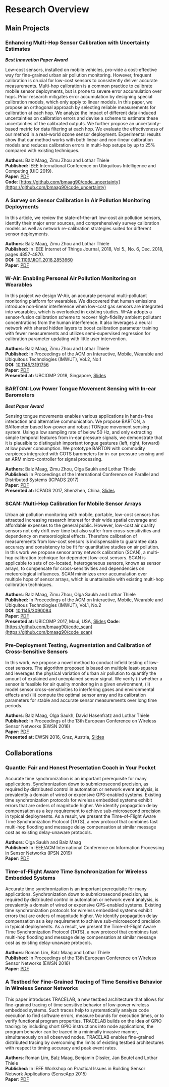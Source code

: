 # Research Overview

## Main Projects

### Enhancing Multi-Hop Sensor Calibration with Uncertainty Estimates

***Best Innovation Paper Award***

Low-cost sensors, installed on mobile vehicles, pro-vide a cost-effective way for fine-grained urban air pollution monitoring. 
However, frequent calibration is crucial for low-cost sensors to consistently deliver accurate measurements.
Multi-hop calibration is a common practice to calibrate mobile sensor deployments, but is prone to severe error accumulation over hops. 
Prior research mitigates error accumulation by designing special calibration models, which only apply to linear models. 
In this paper, we propose an orthogonal approach by selecting reliable measurements for calibration at each hop. 
We analyze the impact of different data-induced uncertainties on calibration errors and devise a scheme to estimate these uncertainties of the calibrated outputs. 
We further propose an uncertainty-based metric for data filtering at each hop. 
We evaluate the effectiveness of our method in a real-world ozone
sensor deployment. 
Experimental results show that our method works with both linear and non-linear calibration models and reduces calibration errors in multi-hop setups by up to 25% compared with existing techniques.


**Authors**: Balz Maag, Zimu Zhou and Lothar Thiele<br>
**Published:**  IEEE International Conference on Ubiquitous Intelligence and Computing (UIC 2019). <br>
**Paper**: [PDF](./UIC2019/uic2019_paper.pdf)<br>
**Code**: [https://github.com/bmaag90/code_uncertainty](https://github.com/bmaag90/code_uncertainty)


### A Survey on Sensor Calibration in Air Pollution Monitoring Deployments 
In this article, we review the state-of-the-art low-cost air pollution sensors, identify their major error sources, and comprehensively survey calibration
models as well as network re-calibration strategies suited for different sensor deployments.

**Authors**: Balz Maag, Zimu Zhou and Lothar Thiele<br>
**Published:** In IEEE Internet of Things Journal, 2018, Vol 5., No. 6, Dec. 2018, pages 4857-4870. <br>
**DOI:** [10.1109/JIOT.2018.2853660](http://doi.org/10.1109/JIOT.2018.2853660)<br>
**Paper**: [PDF](./IOTJ2018/iotj2018_paper.pdf)<br>

### W-Air: Enabling Personal Air Pollution Monitoring on Wearables 

In this project we design W-Air, an accurate personal multi-pollutant monitoring platform for wearables. We discovered that human emissions introduce non-linear interference when low-cost gas sensors are integrated into wearables, which is overlooked in existing studies. W-Air adopts a sensor-fusion calibration scheme to recover high-fidelity ambient pollutant concentrations from the human interference. It also leverages a neural network with shared hidden layers to boost calibration parameter training with fewer measurements and utilizes semi-supervised regression for calibration parameter updating with little user intervention.

**Authors**: Balz Maag, Zimu Zhou and Lothar Thiele<br>
**Published:** In Proceedings of the ACM on Interactive, Mobile, Wearable and Ubiquitous Technologies (IMWUT), Vol.2, No.1<br>
**DOI:** [10.1145/3191756](https://doi.org/10.1145/3191756)<br>
**Paper**: [PDF](./IMWUT2018/imwut2018_paper.pdf)<br>
**Presented at:** UBCIOMP 2018, Singapore, [Slides](./IMWUT2018/imwut2018_slides.pdf)

### BARTON: Low Power Tongue Movement Sensing with In-ear Barometers 

***Best Paper Award***

Sensing tongue movements enables various applications in hands-free interaction and alternative communication. We propose BARTON, a BARometer based low-power and robust TONgue movement sensing system. Using a low sampling rate of below 50 Hz, and only extracting simple temporal features from in-ear pressure signals, we demonstrate that it is plausible to distinguish important tongue gestures (left, right, forward) at low power consumption. We prototype BARTON with commodity earpieces integrated with COTS barometers for in-ear pressure sensing and an ARM micro-controller for signal processing.

**Authors**: Balz Maag, Zimu Zhou, Olga Saukh and Lothar Thiele<br>
**Published:** In Proceedings of the International Conference on Parallel and Distributed Systems (ICPADS 2017)<br>
**Paper**: [PDF](./ICPADS2017/icpads2017_paper.pdf)<br>
**Presented at:** ICPADS 2017, Shenzhen, China, [Slides](./ICPADS2017/icpads2017_slides.pdf)


### SCAN: Multi-Hop Calibration for Mobile Sensor Arrays

Urban air pollution monitoring with mobile, portable, low-cost sensors has attracted increasing research interest for their wide spatial coverage and affordable expenses to the general public. However, low-cost air quality sensors not only drift over time but also suffer from cross-sensitivities and dependency on meteorological effects. Therefore calibration of measurements from low-cost sensors is indispensable to guarantee data accuracy and consistency to be fit for quantitative studies on air pollution. In this work we propose sensor array network calibration (SCAN), a multi-hop calibration technique for dependent low-cost sensors. SCAN is applicable to sets of co-located, heterogeneous sensors, known as sensor arrays, to compensate for cross-sensitivities and dependencies on meteorological influences. SCAN minimizes error accumulation over multiple hops of sensor arrays, which is unattainable with existing multi-hop calibration techniques.

**Authors**: Balz Maag, Zimu Zhou, Olga Saukh and Lothar Thiele<br>
**Published:** In Proceedings of the ACM on Interactive, Mobile, Wearable and Ubiquitous Technologies (IMWUT), Vol.1, No.2<br>
**DOI:** [10.1145/3090084](https://doi.org/10.1145/3090084)<br>
**Paper**: [PDF](./IMWUT2017/imwut2017_paper.pdf)<br>
**Presented at:** UBICOMP 2017, Maui, USA, [Slides](./IMWUT2017/imwut2017_slides.pdf)
**Code**: [https://github.com/bmaag90/code_scan](https://github.com/bmaag90/code_scan)

### Pre-Deployment Testing, Augmentation and Calibration of Cross-Sensitive Sensors 

In this work, we propose a novel method to conduct infield testing of low-cost sensors. The algorithm proposed is based on multiple least-squares and leverages the physical variation of urban air pollution to quantify the amount of explained and unexplained sensor signal. We verify (i) whether a sensor is feasible for air quality monitoring in a given environment, (ii) model sensor cross-sensitivities to interfering gases and environmental effects and (iii) compute the optimal sensor array and its calibration parameters for stable and accurate sensor measurements over long time periods.

**Authors**: Balz Maag, Olga Saukh, David Hasenfratz and Lothar Thiele<br>
**Published:** In Proceedings of the 13th European Conference on Wireless Sensor Networks (EWSN 2016)<br>
**Paper**: [PDF](./EWSN2016/ewsn2016_paper_1.pdf)<br>
**Presented at:** EWSN 2016, Graz, Austria, [Slides](./EWSN2016/ewsn2016_slides_1.pdf)


## Collaborations

### Quantle: Fair and Honest Presentation Coach in Your Pocket 

Accurate time synchronization is an important prerequisite for many applications. Synchronization down to submicrosecond precision, as required by distributed control in automation or network event analysis, is prevalently a domain of wired or expensive GPS-enabled systems. Existing time synchronization protocols for wireless embedded systems exhibit errors that are orders of magnitude higher. We identify propagation delay compensation as a key requirement to achieve sub-microsecond precision in typical deployments. As a result, we present the Time-of-Flight Aware Time Synchronization Protocol (TATS), a new protocol that combines fast multi-hop flooding and message delay compensation at similar message cost as existing delay-unaware protocols.

**Authors**: Olga Saukh and Balz Maag<br>
**Published:** In IEEE/ACM International Conference on Information Processing in Sensor Networks (IPSN 2019)<br>
**Paper**: [PDF](./IPSN2019/IPSN2019_paper.pdf)<br>


### Time-of-Flight Aware Time Synchronization for Wireless Embedded Systems 

Accurate time synchronization is an important prerequisite for many applications. Synchronization down to submicrosecond precision, as required by distributed control in automation or network event analysis, is prevalently a domain of wired or expensive GPS-enabled systems. Existing time synchronization protocols for wireless embedded systems exhibit errors that are orders of magnitude higher. We identify propagation delay compensation as a key requirement to achieve sub-microsecond precision in typical deployments. As a result, we present the Time-of-Flight Aware Time Synchronization Protocol (TATS), a new protocol that combines fast multi-hop flooding and message delay compensation at similar message cost as existing delay-unaware protocols.

**Authors**: Roman Lim, Balz Maag and Lothar Thiele<br>
**Published:** In Proceedings of the 13th European Conference on Wireless Sensor Networks (EWSN 2016)<br>
**Paper**: [PDF](./EWSN2016/ewsn2016_paper_2.pdf)<br>

### A Testbed for Fine-Grained Tracing of Time Sensitive Behavior in Wireless Sensor Networks

This paper introduces TRACELAB, a new testbed architecture that allows for fine-grained tracing of time sensitive behavior of low-power wireless embedded systems. Such traces help to systematically analyze code execution to find software errors, measure bounds for execution times, or to verify functional program properties. TRACELAB builds on the idea of GPIO tracing: by including short GPIO instructions into node applications, the program behavior can be traced in a minimally invasive manner, simultaneously on all observed nodes. TRACELAB enables fine-grained distributed tracing by overcoming the limits of existing testbed architectures with respect to timing accuracy and peak event rates.

**Authors**: Roman Lim, Balz Maag, Benjamin Dissler, Jan Beutel and Lothar Thiele<br>
**Published:** In IEEE Workshop on Practical Issues in Building Sensor Network Applications (SenseApp 2015)<br>
**Paper**: [PDF](./Senseapp2015/Senseapp2015_paper.pdf)<br>


